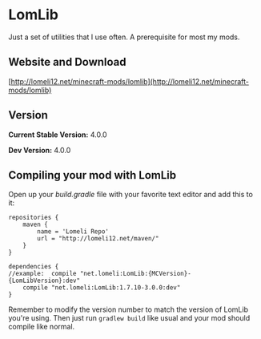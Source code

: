 LomLib
======

Just a set of utilities that I use often. A prerequisite for most my mods.

## Website and Download

[http://lomeli12.net/minecraft-mods/lomlib](http://lomeli12.net/minecraft-mods/lomlib)

## Version

**Current Stable Version:** 4.0.0

**Dev Version:** 4.0.0

## Compiling your mod with LomLib

Open up your *build.gradle* file with your favorite text editor and add this to it:

    repositories {
	    maven {
        	name = 'Lomeli Repo'
        	url = "http://lomeli12.net/maven/"
    	}
	}
	
	dependencies {
    //example:  compile "net.lomeli:LomLib:{MCVersion}-{LomLibVersion}:dev"
    	compile "net.lomeli:LomLib:1.7.10-3.0.0:dev"
	}

Remember to modify the version number to match the version of LomLib you're using. Then just run `gradlew build` like usual and your mod should compile like normal.
